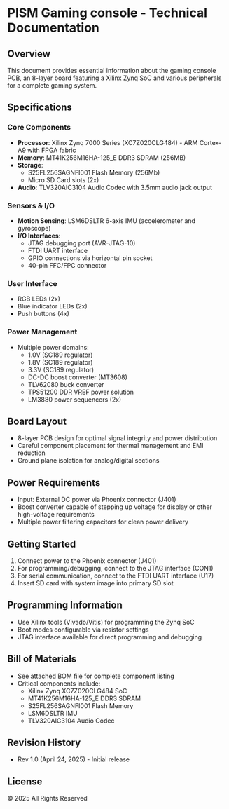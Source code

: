# PISM Gaming console - Technical Documentation

## Overview
This document provides essential information about the gaming console PCB, an 8-layer board featuring a Xilinx Zynq SoC and various peripherals for a complete gaming system.

## Specifications

### Core Components
- **Processor**: Xilinx Zynq 7000 Series (XC7Z020CLG484) - ARM Cortex-A9 with FPGA fabric
- **Memory**: MT41K256M16HA-125_E DDR3 SDRAM (256MB)
- **Storage**:
  - S25FL256SAGNFI001 Flash Memory (256Mb)
  - Micro SD Card slots (2x)
- **Audio**: TLV320AIC3104 Audio Codec with 3.5mm audio jack output

### Sensors & I/O
- **Motion Sensing**: LSM6DSLTR 6-axis IMU (accelerometer and gyroscope)
- **I/O Interfaces**:
  - JTAG debugging port (AVR-JTAG-10)
  - FTDI UART interface
  - GPIO connections via horizontal pin socket
  - 40-pin FFC/FPC connector

### User Interface
- RGB LEDs (2x)
- Blue indicator LEDs (2x)
- Push buttons (4x)

### Power Management
- Multiple power domains:
  - 1.0V (SC189 regulator)
  - 1.8V (SC189 regulator)
  - 3.3V (SC189 regulator)
  - DC-DC boost converter (MT3608)
  - TLV62080 buck converter
  - TPS51200 DDR VREF power solution
  - LM3880 power sequencers (2x)

## Board Layout
- 8-layer PCB design for optimal signal integrity and power distribution
- Careful component placement for thermal management and EMI reduction
- Ground plane isolation for analog/digital sections

## Power Requirements
- Input: External DC power via Phoenix connector (J401)
- Boost converter capable of stepping up voltage for display or other high-voltage requirements
- Multiple power filtering capacitors for clean power delivery

## Getting Started
1. Connect power to the Phoenix connector (J401)
2. For programming/debugging, connect to the JTAG interface (CON1)
3. For serial communication, connect to the FTDI UART interface (U17)
4. Insert SD card with system image into primary SD slot

## Programming Information
- Use Xilinx tools (Vivado/Vitis) for programming the Zynq SoC
- Boot modes configurable via resistor settings
- JTAG interface available for direct programming and debugging

## Bill of Materials
- See attached BOM file for complete component listing
- Critical components include:
  - Xilinx Zynq XC7Z020CLG484 SoC
  - MT41K256M16HA-125_E DDR3 SDRAM
  - S25FL256SAGNFI001 Flash Memory
  - LSM6DSLTR IMU
  - TLV320AIC3104 Audio Codec

## Revision History
- Rev 1.0 (April 24, 2025) - Initial release

## License
© 2025 All Rights Reserved
